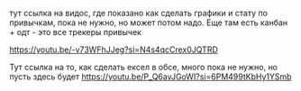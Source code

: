 тут ссылка на видос, где показано как сделать графики и стату по привычкам, пока не нужно, но может потом надо. Еще там есть канбан + одт - это все трекеры привычек 

https://youtu.be/-v73WFhJJeg?si=N4s4qcCrex0JQTRD

Тут ссылка на то, как сделать ексел в обсе, много пока не нужно, но пусть здесь будет 
https://youtu.be/P_Q6avJGoWI?si=6PM499tKbHy1YSmb
